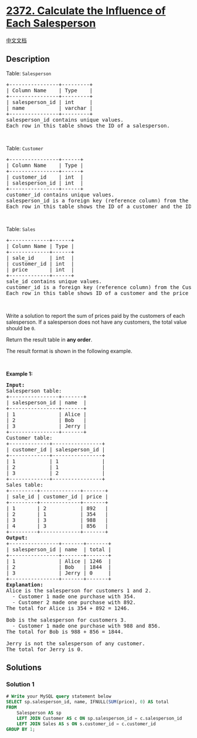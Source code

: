 # [2372. Calculate the Influence of Each Salesperson](https://leetcode.com/problems/calculate-the-influence-of-each-salesperson)

[中文文档](./solution/2300-2399/2372.Calculate%20the%20Influence%20of%20Each%20Salesperson/README.md)

<!-- tags:Database -->

## Description

<p>Table: <code>Salesperson</code></p>

<pre>
+----------------+---------+
| Column Name    | Type    |
+----------------+---------+
| salesperson_id | int     |
| name           | varchar |
+----------------+---------+
salesperson_id contains unique values.
Each row in this table shows the ID of a salesperson.
</pre>

<p>&nbsp;</p>

<p>Table: <code>Customer</code></p>

<pre>
+----------------+------+
| Column Name    | Type |
+----------------+------+
| customer_id    | int  |
| salesperson_id | int  |
+----------------+------+
customer_id contains unique values.
salesperson_id is a foreign key (reference column) from the Salesperson table.
Each row in this table shows the ID of a customer and the ID of the salesperson. 
</pre>

<p>&nbsp;</p>

<p>Table: <code>Sales</code></p>

<pre>
+-------------+------+
| Column Name | Type |
+-------------+------+
| sale_id     | int  |
| customer_id | int  |
| price       | int  |
+-------------+------+
sale_id contains unique values.
customer_id is a foreign key (reference column) from the Customer table.
Each row in this table shows ID of a customer and the price they paid for the sale with sale_id.
</pre>

<p>&nbsp;</p>

<p>Write a solution to report the sum of prices paid by the customers of each salesperson. If a salesperson does not have any customers, the total value should be <code>0</code>.</p>

<p>Return the result table in <strong>any order</strong>.</p>

<p>The&nbsp;result format is shown in the following example.</p>

<p>&nbsp;</p>
<p><strong class="example">Example 1:</strong></p>

<pre>
<strong>Input:</strong> 
Salesperson table:
+----------------+-------+
| salesperson_id | name  |
+----------------+-------+
| 1              | Alice |
| 2              | Bob   |
| 3              | Jerry |
+----------------+-------+
Customer table:
+-------------+----------------+
| customer_id | salesperson_id |
+-------------+----------------+
| 1           | 1              |
| 2           | 1              |
| 3           | 2              |
+-------------+----------------+
Sales table:
+---------+-------------+-------+
| sale_id | customer_id | price |
+---------+-------------+-------+
| 1       | 2           | 892   |
| 2       | 1           | 354   |
| 3       | 3           | 988   |
| 4       | 3           | 856   |
+---------+-------------+-------+
<strong>Output:</strong> 
+----------------+-------+-------+
| salesperson_id | name  | total |
+----------------+-------+-------+
| 1              | Alice | 1246  |
| 2              | Bob   | 1844  |
| 3              | Jerry | 0     |
+----------------+-------+-------+
<strong>Explanation:</strong> 
Alice is the salesperson for customers 1 and 2.
  - Customer 1 made one purchase with 354.
  - Customer 2 made one purchase with 892.
The total for Alice is 354 + 892 = 1246.

Bob is the salesperson for customers 3.
  - Customer 1 made one purchase with 988 and 856.
The total for Bob is 988 + 856 = 1844.

Jerry is not the salesperson of any customer.
The total for Jerry is 0.
</pre>

## Solutions

### Solution 1

<!-- tabs:start -->

```sql
# Write your MySQL query statement below
SELECT sp.salesperson_id, name, IFNULL(SUM(price), 0) AS total
FROM
    Salesperson AS sp
    LEFT JOIN Customer AS c ON sp.salesperson_id = c.salesperson_id
    LEFT JOIN Sales AS s ON s.customer_id = c.customer_id
GROUP BY 1;
```

<!-- tabs:end -->

<!-- end -->
